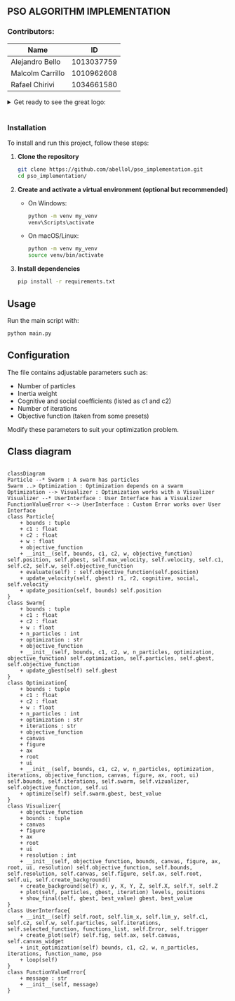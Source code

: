 ## PSO ALGORITHM IMPLEMENTATION
 
### Contributors: 
| Name | ID |
|---|---|
| Alejandro Bello | 1013037759 |
| Malcolm Carrillo | 1010962608 |
| Rafael Chirivi | 1034661580 |

<details><summary>Get ready to see the great logo: </summary><p>
<div align='center'>
<figure> <img src="https://i.postimg.cc/NFbwf57S/logo-def.png" alt="logo" width="400" height="auto"/></br>
<figcaption><b> "we're programmers, not designers" </b></figcaption></figure>
</div>
</p></details><br>

### Installation

To install and run this project, follow these steps:

1. **Clone the repository**  
   ```bash
   git clone https://github.com/abellol/pso_implementation.git
   cd pso_implementation/
   ```

2. **Create and activate a virtual environment (optional but recommended)**  
   - On Windows:  
     ```bash
     python -m venv my_venv
     venv\Scripts\activate
     ```
   - On macOS/Linux:  
     ```bash
     python -m venv my_venv
     source venv/bin/activate
     ```

3. **Install dependencies**  
   ```bash
   pip install -r requirements.txt
   ```

## Usage

Run the main script with:

```bash
python main.py
```


## Configuration

The file contains adjustable parameters such as:
- Number of particles
- Inertia weight
- Cognitive and social coefficients (listed as c1 and c2)
- Number of iterations
- Objective function (taken from some presets)

Modify these parameters to suit your optimization problem.


## Class diagram
```mermaid

classDiagram
Particle --* Swarm : A swarm has particles
Swarm ..> Optimization : Optimization depends on a swarm
Optimization --> Visualizer : Optimization works with a Visualizer
Visualizer --* UserInterface : User Interface has a Visualizer 
FunctionValueError <--> UserInterface : Custom Error works over User Interface
class Particle{
    + bounds : tuple
    + c1 : float
    + c2 : float
    + w : float
    + objective_function
    + __init__(self, bounds, c1, c2, w, objective_function) self.position, self.pbest, self.max_velocity, self.velocity, self.c1, self.c2, self.w, self.objective_function
    + evaluate(self) : self.objective_function(self.position)
    + update_velocity(self, gbest) r1, r2, cognitive, social, self.velocity
    + update_position(self, bounds) self.position
}
class Swarm{
    + bounds : tuple
    + c1 : float
    + c2 : float
    + w : float
    + n_particles : int
    + optimization : str
    + objective_function
    + __init__(self, bounds, c1, c2, w, n_particles, optimization, objective_function) self.optimization, self.particles, self.gbest, self.objective_function
    + update_gbest(self) self.gbest
}
class Optimization{
    + bounds : tuple
    + c1 : float
    + c2 : float
    + w : float
    + n_particles : int
    + optimization : str
    + iterations : str
    + objective_function
    + canvas
    + figure
    + ax
    + root 
    + ui
    + __init__(self, bounds, c1, c2, w, n_particles, optimization, iterations, objective_function, canvas, figure, ax, root, ui) self.bounds, self.iterations, self.swarm, self.vizualizer, self.objective_function, self.ui
    + optimize(self) self.swarm.gbest, best_value
}
class Visualizer{
    + objective_function
    + bounds : tuple
    + canvas
    + figure
    + ax
    + root 
    + ui
    + resolution : int
    + __init__(self, objective_function, bounds, canvas, figure, ax, root, ui, resolution) self.objective_function, self.bounds, self.resolution, self.canvas, self.figure, self.ax, self.root, self.ui, self.create_background()
    + create_background(self) x, y, X, Y, Z, self.X, self.Y, self.Z
    + plot(self, particles, gbest, iteration) levels, positions
    + show_final(self, gbest, best_value) gbest, best_value
}
class UserInterface{
    + __init__(self) self.root, self.lim_x, self.lim_y, self.c1, self.c2, self.w, self.particles, self.iterations, self.selected_function, functions_list, self.Error, self.trigger
    + create_plot(self) self.fig, self.ax, self.canvas, self.canvas_widget
    + init_optimization(self) bounds, c1, c2, w, n_particles, iterations, function_name, pso
    + loop(self)
}
class FunctionValueError{
    + message : str
    + __init__(self, message)
}

```

